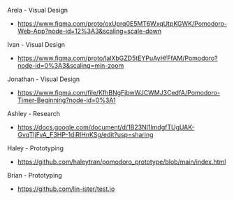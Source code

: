 Arela - Visual Design
- https://www.figma.com/proto/oxUprq0E5MT6WxqUtpKGWK/Pomodoro-Web-App?node-id=12%3A3&scaling=scale-down 

Ivan - Visual Design
- https://www.figma.com/proto/lalXbGZD5tEYPuAyHfFfAM/Pomodoro?node-id=0%3A3&scaling=min-zoom 

Jonathan - Visual Design
- https://www.figma.com/file/KfhBNgFjbwWJCWMJ3CedfA/Pomodoro-Timer-Beginning?node-id=0%3A1 

Ashley - Research
- https://docs.google.com/document/d/1B23Nl1ImdgfTUgUAK-GvqTIjFvA_F3HP-1diRlHnKSg/edit?usp=sharing 

Haley - Prototyping
- https://github.com/haleytran/pomodoro_prototype/blob/main/index.html 

Brian - Prototyping
- https://github.com/lin-ister/test.io 
